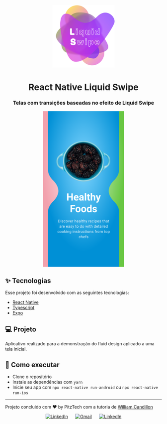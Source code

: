 <h1 align="center">
  <img alt="Liquid Swipe" title="Liquid Swipe" src=".github/icon.png" height="200"/>
</h1>

<h1 align="center">React Native Liquid Swipe</h1>
<h3 align="center">Telas com transições baseadas no efeito de Liquid Swipe</h3>

<p align="center">
  <img alt="Liquid Swipe" src=".github/cover.png" height="500">
</p>

## ✨ Tecnologias

Esse projeto foi desenvolvido com as seguintes tecnologias:

-  [React Native](https://reactnative.dev/)
-  [Typescript](https://www.typescriptlang.org/)
-  [Expo](https://expo.io/)

## 💻 Projeto

Aplicativo realizado para a demonstração do fluid design aplicado a uma tela inicial.

## 🚀 Como executar

-  Clone o repositório
-  Instale as dependências com `yarn`
-  Inicie seu app com `npx react-native run-android` ou `npx react-native run-ios`

---

Projeto concluido com ♥ by PitzTech com a tutoria de [William Candillon](https://github.com/wcandillon)

<p align="center">
  <a href="https://www.linkedin.com/in/victor-laurentino-do-nascimento/"><img alt="LinkedIn" src="https://img.shields.io/badge/LinkedIn-0077B5?style=for-the-badge&logo=linkedin&logoColor=white"></a>
  &nbsp;&nbsp;&nbsp;&nbsp;
  <a href="mailto:victorlaurentino7@gmail.com?subject=Oi%20Victor!%20Vim%20do%20seu%20GitHub"><img alt="Gmail" src="https://img.shields.io/badge/Gmail-D14836?style=for-the-badge&logo=gmail&logoColor=white"></a>
  &nbsp;&nbsp;&nbsp;&nbsp;
  <a href="https://www.linkedin.com/in/victor-laurentino-do-nascimento/"><img alt="LinkedIn" src="https://img.shields.io/badge/LinkedIn-0077B5?style=for-the-badge&logo=linkedin&logoColor=white"></a>
</p>

